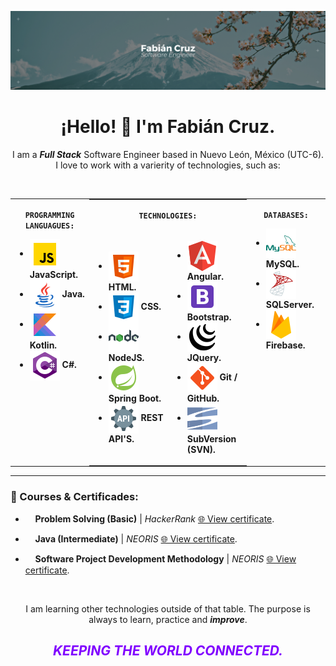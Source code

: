 ![Fabián Cruz](style/imgs/FabianCruz_Banner.png)
<div align= "center">
<h1>¡Hello! 👋 I'm Fabián Cruz.</h1>

I am a <i><strong>Full Stack</strong></i> Software Engineer based in Nuevo León, México (UTC-6). I love to work with a varierity of technologies, such as:

</div>
<br>
<div  align=center width="100%">
<table width="100%">
<tr>
<td  valign="top" width="25%">
<p align=center><code><strong>PROGRAMMING LANGUAGUES:</strong></code></p>
<ul>
<li>
<div>
<img src="style/imgs/javascript.png" valign="middle"><strong> JavaScript.</strong>
</div>

<li>
<div>
<img src="style/imgs/java.png" valign="middle"><strong> Java.</strong>
</div>

<li>
<div>
<img src="style/imgs/kotlin.png" valign="middle"><strong> Kotlin.</strong>
</div>

<li>
<div>
<img src="style/imgs/csharp.png" valign="middle"><strong> C#.</strong>
</div>
</ul>
</td>


<td valign="top" style="padding: 0px 0px 0px 0px">
<table width="100%;" style="margin: 0px 0px 0px 0px">
<tr>
<td valign="top" colspan="2" style="border:none;">
<p align=center valign="top"><code><strong>TECHNOLOGIES:</strong></code></p>
</td>
</tr>
<tr>
<td style="border:none;" width="50%">
<ul>
<li>
<div>
<img src="style/imgs/html.png" valign="middle"><strong> HTML.</strong>
</div>

<li>
<div>
<img src="style/imgs/css.png" valign="middle"><strong> CSS.</strong>
</div>

<li>
<div>
<img src="style/imgs/nodejs.png" valign="middle"><strong> NodeJS.</strong>
</div>

<li>
<div>
<img src="style/imgs/springboot.png" valign="middle"><strong> Spring Boot.</strong>
</div>

<li>
<div>
<img src="style/imgs/api.png" valign="middle"><strong> REST API'S.</strong>
</div>

</ul>
</td>

<td style="border:none;" width="50%">
<ul>
<li>
<div>
<img src="style/imgs/angular.png" valign="middle"><strong> Angular.</strong>
</div>

<li>
<div>
<img src="style/imgs/bootstrap.png" valign="middle"><strong> Bootstrap.</strong>
</div>

<li>
<div>
<img src="style/imgs/jquery.png" valign="middle"><strong> JQuery.</strong>
</div>

<li>
<div>
<img src="style/imgs/git.png" valign="middle"><strong> Git / GitHub.</strong>
</div>

<li>
<div>
<img src="style/imgs/svn.png" valign="middle"><strong> SubVersion (SVN).</strong>
</div>
</ul>
</td>
</tr>
</table>
</td>

<td valign="top" width="25%">
<p align=center><code><strong>DATABASES:</strong></code></p>
<ul>

<li>
<div>
<img src="style/imgs/mysql.png" valign="middle"><strong> MySQL.</strong>
</div>
<li>
<div>
<img src="style/imgs/sqlserver.png" valign="middle"><strong> SQLServer.</strong>
</div>
<li>
<div>
<img src="style/imgs/firebase.png" valign="middle"><strong> Firebase.</strong>
</div>

</ul>
</td>

</tr>
</table>
</div>
<hr>
<h3>
🎯 Courses & Certificades:
</h3>

- &nbsp;&nbsp;&nbsp;&nbsp;<strong>Problem Solving (Basic)</strong> | <i>HackerRank</i> [🌐 View certificate](certs/FabianCruz_ProblemSolving_HackerRank.png).
- &nbsp;&nbsp;&nbsp;&nbsp;<strong>Java (Intermediate)</strong> | <i>NEORIS</i> [🌐 View certificate](certs/FabianCruz_Java_NEORIS.pdf).

- &nbsp;&nbsp;&nbsp;&nbsp;<strong>Software Project Development Methodology</strong> | <i>NEORIS</i> [🌐 View certificate](certs/FabianCruz_MDPS_NEORIS.pdf).

<br>

<p align="center">I am learning other technologies outside of that table. The purpose is always to learn, practice and <i><strong>improve</strong></i>.</p>

<div align= center><h2 style="color:#8000ff"><i>

KEEPING THE WORLD CONNECTED.

</i>
</h2>
</div>
 
